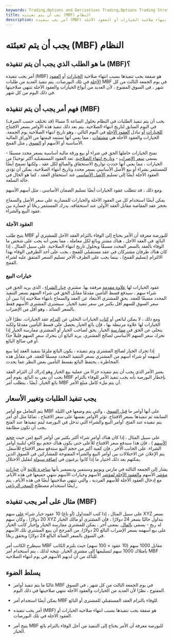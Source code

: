 ```yaml
---
keywords: Trading,Options and Derivatives Trading,Options Trading Strategy and Education,Options and Derivatives,Strategy and Education
title: يجب أن يتم تعبئته (MBF) النظام
description: أمر يجب تنفيذه (MBF) هو صفقة يجب تنفيذها بسبب انتهاء صلاحية الخيارات أو العقود الآجلة.
---
```


# يجب أن يتم تعبئته (MBF) النظام
## ما هو الطلب الذي يجب أن يتم تنفيذه (MBF)؟

أمر يجب تنفيذه (MBF) هو صفقة يجب تنفيذها بسبب انتهاء صلاحية [الخيارات](/option) أو [العقود الآجلة](/futurescontract) في تلك البورصات. يتم تنفيذ العديد من طلبات MBF في يوم الجمعة الثالث من كل شهر ، في السوق المفتوح ، لأن العديد من أنواع الخيارات والعقود الآجلة تنتهي صلاحيتها في ذلك اليوم من كل شهر.

## فهم أمر يجب أن يتم تنفيذه (MBF)

يجب أن يتم تنفيذ الطلبات في النظام بحلول الساعة 5 مساءً (قد تختلف حسب الصرف) في اليوم السابق لتاريخ انتهاء الصلاحية. يتم بعد ذلك تنفيذ هذه الأوامر بسعر الافتتاح [للخيارات](/openingprice) [أو](/cboe) تبادل [العقود الآجلة](/futuresexchange) في اليوم التالي ، وهو تاريخ انتهاء الصلاحية يوم الجمعة. الخيارات والعقود الآجلة هي [مشتقات](/derivative) ، مما يعني أنها تستمد قيمتها من الأوراق المالية الأساسية أو الأسهم أو [السوق](/commodity) [،](/commodity) مثل القمح.

تمنح الخيارات حاملها الحق في شراء أو بيع ورقة مالية أساسية بسعر محدد مسبقًا - يسمى [سعر الإضراب](/strikeprice) - [وتاريخ انتهاء الصلاحية](/expiration-date). تعد العقود المستقبلية أكثر توحيدًا من الخيارات ، مما يعني أنها حددت تواريخ الاستحقاق والمبالغ لكل عقد ، ولكنها تسمح أيضًا للمستثمر بشراء أو بيع الأصل الأساسي بسعر محدد وتاريخ انتهاء الصلاحية. يمكن أن تؤدي العقود الآجلة أيضًا إلى تسليم [الأصل الأساسي](/underlying-asset) عند استحقاق العقد ، كما هو الحال في حالة السلعة.

ومع ذلك ، قد تتطلب عقود الخيارات أيضًا تسليم الضمان الأساسي ، مثل أسهم الأسهم.

يمكن أيضًا استخدام كل من العقود الآجلة والخيارات للمضاربة على سعر الأصل والسماح بحجز عقد المقاصة مقابل العقد الأولي عند استحقاقه. يدرك المستثمر ربحًا أو خسارة بين عقود البيع والشراء.

### العقود الآجلة

يتيح طلب MBF للبورصة معرفة أن الأمر يحتاج إلى الوفاء بالتزام العقد الآجل للمشتري أو البائع. في العقد الآجل ، هناك مشتر وبائع لكل معاملة ، مما يعني أنه يجب على شخص ما الوفاء بالعقد بالسعر المحدد مسبقًا وبحلول تاريخ انتهاء الصلاحية. على سبيل المثال ، إذا كان هناك طرفان مشتركان في عقد مستقبلي للقمح ، يجب على أحد الطرفين الوفاء بهذا الالتزام (تسليم القمح) ، بينما يجب على الطرف الآخر تسليم السعر المتفق عليه لشراء القمح.

### خيارات البيع

عقود الخيارات لها [علاوة مقدمة](/option-premium) مرفقة بها. مشتري [خيار الشراء](/calloption) ، الذي يريد الحق في شراء سهم ، سيدفع قسط التأمين مقدمًا مقابل الحق في شراء السهم بسعر التنفيذ المحدد مسبقًا للعقد. يحق للمشتري الابتعاد عن العقد والسماح بانتهاء صلاحيته إذا تبين أن سعر السوق للسهم أقل بكثير من سعر تنفيذ الخيار. سيشتري المشتري الأسهم فقط بالسعر السائد ، وهو أقل من الإضراب.

ومع ذلك ، لا يمكن لبائعي أو [كتاب](/writer) الخيارات التخلي عن [التزام](/obligation) عقد الخيارات. نظرًا لأن الخيارات لها علاوة مرتبطة بها ، فإن بائع الخيار يحصل على قسط التأمين مقدمًا ولكنه يتخلى عن الحق في [ممارسة](/exercise) الخيار. يحق لصاحب الخيار أو المشتري ممارسة الخيار إذا تحرك سعر السهم الأساسي لصالح المشتري. يريد البائع أن يتحرك سعر السهم قليلاً جدًا أو في صالح البائع.

إذا تحرك الخيار لصالح المشتري وتم تنفيذه ، يكون البائع ملزمًا بتنفيذ العقد إما ببيع أسهمه أو شراء أسهم من المشتري بسعر التنفيذ المحدد مسبقًا للعقد. في مقابل هذه المخاطرة ، يحتفظ البائع بقسط التأمين بغض النظر عما يحدث.

يعتبر الأمر الذي يجب أن يتم تنفيذه جزءًا من عملية بيع الخيار وهو إدراك أن التزام العقد يجب أن يفي به البائع. يقوم أمر MBF بإخطار البورصة بأنه يجب تنفيذ الأمر للوفاء بالتزام بائع الخيار. أيضًا ، يتطلب أمر MBF أن يتم ملء كامل مبلغ الأمر.

## يجب تنفيذ الطلبات وتغيير الأسعار

يتم التعامل مع أوامر MBF على أنها أوامر ما [قبل السوق](/premarket) ، والتي يتم وضعها في الليلة السابقة ثم تنفيذها بسعر الافتتاح. تؤثر الأوامر نفسها على سعر الافتتاح ، تمامًا مثل أي أمر يتم تنفيذه عند الفتح. أوامر البيع والشراء التي تدخل في البورصة ليتم تنفيذها عند الفتح يجب أن تكون مطابقة.

على سبيل المثال ، إذا كان هناك أوامر شراء أكثر بكثير من أوامر البيع (من حيث [حجم الأسهم](/volume) ) ، فإن هذا سيدفع سعر الافتتاح للأعلى حتى يكون هناك حجم بيع كافٍ لتلبية أوامر الشراء. على الجانب الآخر ، فإن كمية أكبر من حجم البيع ستدفع سعر الافتتاح للأسفل. يتم الإعلان عن الاختلالات بين أوامر البيع والشراء المفتوحة للمشاركين في السوق الذين يمكنهم بعد ذلك اختيار ما إذا كانوا يرغبون في [إضافة سيولة](/liquidity) لتقليل الاختلال.

يشار إلى الجمعة الثالثة في مارس ويونيو وسبتمبر وديسمبر بأنها [ساحرة ثلاثية](/triplewitchinghour) لأن [خيارات مؤشر](/indexoption) الأسهم [والعقود الآجلة لمؤشر](/indexfutures) الأسهم وخيارات الأسهم تنتهي جميعها في هذه الأيام. مع إدخال العقود الآجلة للأسهم الفردية ، والتي تنتهي صلاحيتها أيضًا في هذه الأيام ، يتم أيضًا استخدام مصطلح [السحر الرباعي .](/quadruplewitching)

## مثال على أمر يجب تنفيذه (MBF)

على سبيل المثال ، إذا كتب المتداول (أو باع) 10 عقود خيار شراء [على](/uncovered-option) سهم XYZ بسعر 20 دولارًا ، وكان سهم XYZ يتداول حاليًا بسعر 24 دولارًا ، فإن المشتري أو مالك الخيار له ربح - يسمى [بالمال](/inthemoney). بمعنى آخر ، يمكن للمشتري ممارسة الخيار وإجبار كاتب الخيار على بيع أسهمه بسعر الإضراب البالغ 20 دولارًا. من المرجح أن يبيع المشتري تلك الأسهم في السوق بالسعر السائد البالغ 24 دولارًا ويحقق ربحًا.

سيطرح الكاتب أمر MBF مقابل 1000 سهم (10 عقود × 100 سهم) حيث يلتزم الكاتب بامتلاك 1000 سهم لتسليمها إلى مشتري الخيار. نتيجة لذلك ، يتم استخدام أمر MBF للتأكد من أن لديهم الأسهم في يوم انتهاء الصلاحية.

## يسلط الضوء

- غالبًا ما يتم تنفيذ أوامر MBF في يوم الجمعة الثالث من كل شهر ، في السوق المفتوح ، نظرًا لأن العديد من الخيارات والعقود الآجلة تنتهي صلاحيتها في ذلك اليوم.

- يمكن أيضًا استخدام أمر MBF للوفاء بالتزام العقد المستقبلي للمشتري أو البائع.

- أمر يجب تنفيذه (MBF) هو صفقة يجب تنفيذها بسبب انتهاء صلاحية الخيارات أو العقود الآجلة في تلك البورصات.

- يتيح أمر MBF للبورصة معرفة أن الأمر يحتاج إلى التنفيذ من أجل الوفاء بالتزام بائع الخيار.

